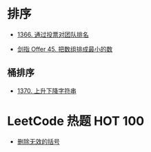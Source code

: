 # 排序

- [1366. 通过投票对团队排名](https://github.com/DeZhao-Zhang/data_tructures_and_algorithms/tree/main/leetcode/1366.%20%E9%80%9A%E8%BF%87%E6%8A%95%E7%A5%A8%E5%AF%B9%E5%9B%A2%E9%98%9F%E6%8E%92%E5%90%8D)

- [剑指 Offer 45. 把数组排成最小的数](https://github.com/DeZhao-Zhang/data_tructures_and_algorithms/tree/main/leetcode/%E5%89%91%E6%8C%87%20Offer%2045.%20%E6%8A%8A%E6%95%B0%E7%BB%84%E6%8E%92%E6%88%90%E6%9C%80%E5%B0%8F%E7%9A%84%E6%95%B0)


## 桶排序
- [1370. 上升下降字符串](https://github.com/DeZhao-Zhang/data_tructures_and_algorithms/tree/main/leetcode/1370.%20%E4%B8%8A%E5%8D%87%E4%B8%8B%E9%99%8D%E5%AD%97%E7%AC%A6%E4%B8%B2)


# LeetCode 热题 HOT 100
- [删除无效的括号](https://github.com/DeZhao-Zhang/data_tructures_and_algorithms/tree/main/leetcode/301.%20%E5%88%A0%E9%99%A4%E6%97%A0%E6%95%88%E7%9A%84%E6%8B%AC%E5%8F%B7)
